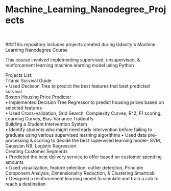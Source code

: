 # Machine_Learning_Nanodegree_Projects
<br />

###This repository includes projects created during Udacity's Machine Learning Nanodegree Course


This course involved implementing supervised, unsupervised, & reinforcement learning machine 
learning model using Python


Projects List:<br />
    Titanic Survival Guide <br />
        •	Used Decision Tree to predict the best features that best predicted survival<br />
    Boston Housing Price Predicter <br />
        •	Implemented Decision Tree Regressor to predict housing prices based on selected features<br />
        •	Used Cross-validation, Grid Search, Complexity Curves, R^2, F1 scoring, Learning Curves, Bias-Variance Tradeoffs<br />
    Building a Student Intervention System<br />
        •	Identify students who might need early intervention before failing to graduate using various supervised learning algorithms
        •	Used data pre-processing & scoring to decide the best supervised learning model– SVM, Gaussian NB, Logistic Regression<br />
    Creating Customer Segments<br />
        •	 Predicted the best delivery service to offer based on customer spending amounts<br />
        •	Used visualization, feature selection, outlier detection, Principle Component Analysis, Dimensionality Reduction, & Clustering
    Smartcab<br />
        •	Designed a reinforcement learning model to simulate and train a cab to reach a destination<br />
